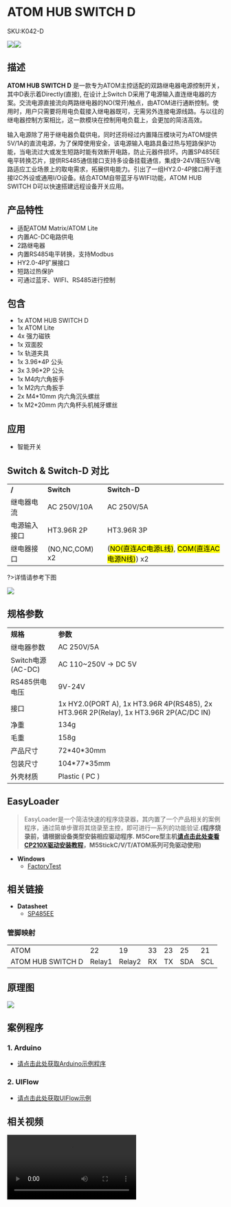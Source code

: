 # ATOM HUB SWITCH D

<el-tag effect="plain">SKU:K042-D</el-tag>

<div class="product_pic"><img src="assets/img/product_pics/atom_base/atomhub_switch_d/atom_switch_d_01.webp"><img src="assets/img/product_pics/atom_base/atomhub_switch_d/atom_switch_d_02.webp"></div>

## 描述

**ATOM HUB SWITCH D** 是一款专为ATOM主控适配的双路继电器电源控制开关，其中D表示着Directly(直接), 在设计上Switch D采用了电源输入直连继电器的方案。交流电源直接流向两路继电器的NO(常开)触点，由ATOM进行通断控制。使用时，用户只需要将用电负载接入继电器既可，无需另外连接电源线路。与以往的继电器控制方案相比，这一款模块在控制用电负载上，会更加的简洁高效。

输入电源除了用于继电器负载供电，同时还将经过内置降压模块可为ATOM提供5V/1A的直流电源，为了保障使用安全，该电源输入电路具备过热与短路保护功能，当电流过大或发生短路时能有效断开电路，防止元器件损坏。内置SP485EE电平转换芯片，提供RS485通信接口支持多设备挂载通信，集成9-24V降压5V电路适应工业场景上的取电需求，拓展供电能力。引出了一组HY2.0-4P接口用于连接I2C外设或通用I/O设备。结合ATOM自带蓝牙与WIFI功能，ATOM HUB SWITCH D可以快速搭建远程设备开关应用。

## 产品特性

- 适配ATOM Matrix/ATOM Lite
- 内置AC-DC电路供电
- 2路继电器
- 内置RS485电平转换，支持Modbus
- HY2.0-4P扩展接口
- 短路过热保护
- 可通过蓝牙、WIFI、RS485进行控制

## 包含

- 1x ATOM HUB SWITCH D
- 1x ATOM Lite
- 4x 强力磁铁 
- 1x 双面胶
- 1x 轨道夹具
- 1x 3.96*4P 公头
- 3x 3.96*2P 公头
- 1x M4内六角扳手
- 1x M2内六角扳手
- 2x M4*10mm 内六角沉头螺丝
- 1x M2*20mm 内六角杯头机械牙螺丝

## 应用

- 智能开关

## Switch & Switch-D 对比

<table>
   <tr style="font-weight:bold">
      <td>/</td>
      <td>Switch</td>
      <td>Switch-D</td>
   </tr>
   <tr>
      <td>继电器电流</td>
      <td>AC 250V/10A</td>
      <td>AC 250V/5A</td>
   </tr>
   <tr>
      <td>电源输入接口</td>
      <td>HT3.96R 2P</td>
      <td>HT3.96R 3P</td>
   </tr>
   <tr>
      <td>继电器接口</td>
      <td>(NO,NC,COM) x2</td>
      <td>(<mark>NO(直连AC电源L线)</mark>, <mark>COM(直连AC电源N线)</mark>) x2</td>
   </tr>
 </table>

?>详情请参考下图

<img src="assets/img/product_pics/atom_base/atomhub_switch_d/atom_switch_d_04.webp">

## 规格参数

<table>
   <tr style="font-weight:bold">
      <td>规格</td>
      <td>参数</td>
   </tr>
   <tr>
      <td>继电器参数</td>
      <td>AC 250V/5A</td>
   </tr>
   <tr>
      <td>Switch电源(AC-DC)</td>
      <td>AC 110~250V -> DC 5V</td>
   </tr>
   <tr>
      <td>RS485供电电压</td>
      <td>9V-24V</td>
   </tr>
   <tr>
      <td>接口</td>
      <td>1x HY2.0(PORT A),  1x HT3.96R 4P(RS485), 2x HT3.96R 2P(Relay), 1x HT3.96R 2P(AC/DC IN)</td>
   </tr>
   <tr>
      <td>净重</td>
      <td>134g</td>
   </tr>
   <tr>
      <td>毛重</td>
      <td>158g</td>
   </tr>
   <tr>
      <td>产品尺寸</td>
      <td>72*40*30mm</td>
   </tr>
   <tr>
      <td>包装尺寸</td>
      <td>104*77*35mm</td>
   </tr>
   <tr>
      <td>外壳材质</td>
      <td>Plastic ( PC )</td>
   </tr>
 </table>

## EasyLoader

>EasyLoader是一个简洁快速的程序烧录器，其内置了一个产品相关的案例程序，通过简单步骤将其烧录至主控，即可进行一系列的功能验证.**(程序烧录前，请根据设备类型安装相应驱动程序. M5Core型主机[请点击此处查看CP210X驱动安装教程](zh_CN/arduino/arduino_development?id=安装串口驱动)，M5StickC/V/T/ATOM系列可免驱动使用)**

- **Windows** 
   - [FactoryTest](https://m5stack.oss-cn-shenzhen.aliyuncs.com/EasyLoader/Windows/CORE/EasyLoader_M5Paper_FactoryTest.exe)

## 相关链接

-  **Datasheet** 
    - [SP485EE](https://m5stack.oss-cn-shenzhen.aliyuncs.com/resource/docs/datasheet/hat/SP485EEN_en.pdf)

### 管脚映射

<table>
 <tr><td>ATOM</td><td>22</td><td>19</td><td>33</td><td>23</td><td>25</td><td>21</td></tr>
 <tr><td>ATOM HUB SWITCH D</td><td>Relay1</td><td>Relay2</td><td>RX</td><td>TX</td><td>SDA</td><td>SCL</td></tr>
</table>

## 原理图

<img src="assets/img/product_pics/atom_base/atomhub_switch_d/atom_switch_d_03.webp">

## 案例程序

### 1. Arduino

- [请点击此处获取Arduino示例程序](https://github.com/m5stack/M5-ProductExampleCodes/tree/master/AtomBase/AtomHubSwitch/AtomHubSwitch)

### 2. UIFlow

- [请点击此处获取UIFlow示例](https://github.com/m5stack/M5-ProductExampleCodes/tree/master/AtomBase/AtomHubSwitch/UIFlow)

## 相关视频

<video class="video_size" controls>
    <source src="https://m5stack.oss-cn-shenzhen.aliyuncs.com/video/Product_example_video/AtomBase/ATOM_SWITCH_D.mp4" type="video/mp4">
</video>

<script>

   var purchase_link = 'https://m5stack.com/products/atom-hub-switchd-2-relay-kit';

   anchor_search(purchase_link);
   scrollFunc();

</script>